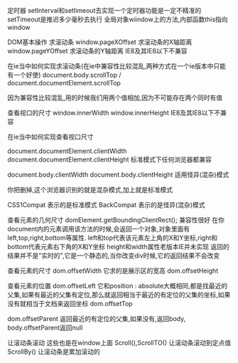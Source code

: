 定时器
   setInterval和setIimeout去实现一个定时器功能是一定不精准的
   setTimeout是推迟多少毫秒去执行
   全局对象wiindow上的方法,内部函数this指向window


DOM基本操作
求滚动条
   window.pageXOffset  求滚动条的X轴距离
   window.pageYOffset  求滚动条的Y轴距离
   IE8及其IE8以下不兼容

   在ie当中如何实现求滚动条(在ie中兼容性比较混乱,两种方式在一个ie版本中只能有一个好使)
   document.body.scrollTop  /  document.documentElement.scrollTop

   因为兼容性比较混乱,用的时候我们用两个值相加,因为不可能存在两个同时有值

查看视口的尺寸
  window.innerWidth 
  window.innerHeight
  IE8及其IE8以下不兼容

  在ie当中如何实现查看视口尺寸
 
  document.documentElement.clientWidth
  document.documentElement.clientHeight
  标准模式下任何浏览器都兼容

  document.body.clientWidth
  document.body.clientHeight
  适用怪异(混杂)模式

  你把<!DOCTYPE html>删掉,这个浏览器识别的就是混杂模式,加上就是标准模式

  CSS1Compat  表示的是标准模式
  BackCompat  表示的是怪异(混杂)模式

查看元素的几何尺寸
   domElement.getBoundingClientRect();
   兼容性很好
   在你document内的元素调用该方法的时候,会返回一个对象,对象里面有left,top,right,bottom等属性.
   left和top代表该元素左上角的X和Y坐标,right和bottom代表元素右下角的X和Y坐标
   height和width属性老版本IE并未实现
   返回的结果并不是"实时的",它是一个静态的,当你改变div时候,它的返回结果不会改变


查看元素的尺寸
   dom.offsetWidth     它求的是展示区的宽高
   dom.offsetHeight

查看元素的位置 
   dom.offsetLeft      它和position : absolute大概相同,都是找最近的父集,如果有最近的父集有定位,那么就返回相当于最近的有定位的父集的坐标,如果没有就相当于文档来返回坐标
   dom.offsetTop

   dom.offsetParent
   返回最近的有定位的父集,如果没有,返回body, body.offsetParent返回null


让滚动条滚动
   这些也是在window上面
   Scroll(),ScrollTO()   让滚动条滚动到定点值
   ScrollBy()            让滚动条是累加滚动的 
   